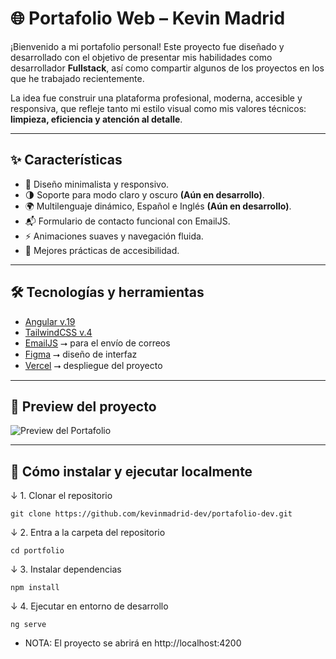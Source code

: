 # 🌐 Portafolio Web – Kevin Madrid

¡Bienvenido a mi portafolio personal! Este proyecto fue diseñado y desarrollado con el objetivo de presentar mis habilidades como desarrollador **Fullstack**, así como compartir algunos de los proyectos en los que he trabajado recientemente.

La idea fue construir una plataforma profesional, moderna, accesible y responsiva, que refleje tanto mi estilo visual como mis valores técnicos: **limpieza, eficiencia y atención al detalle**.

---

## ✨ Características

- 🎨 Diseño minimalista y responsivo.
- 🌗 Soporte para modo claro y oscuro **(Aún en desarrollo)**.
- 🌍 Multilenguaje dinámico, Español e Inglés **(Aún en desarrollo)**.
- 📬 Formulario de contacto funcional con EmailJS.
- ⚡ Animaciones suaves y navegación fluida.
- 🔐 Mejores prácticas de accesibilidad.

---

## 🛠️ Tecnologías y herramientas

- [Angular v.19](https://v19.angular.dev/overview)
- [TailwindCSS v.4](https://tailwindcss.com/)
- [EmailJS](https://www.emailjs.com/) ⭢ para el envío de correos
- [Figma](https://figma.com/) ⭢ diseño de interfaz
- [Vercel](https://vercel.com/) ⭢ despliegue del proyecto

---

## 📸 Preview del proyecto

![Preview del Portafolio](./src/assets/preview.png)

---

## 🚀 Cómo instalar y ejecutar localmente

↓ 1. Clonar el repositorio

```console
git clone https://github.com/kevinmadrid-dev/portafolio-dev.git
```

↓ 2. Entra a la carpeta del repositorio

```console
cd portfolio
```

↓ 3. Instalar dependencias

```console
npm install
```

↓ 4. Ejecutar en entorno de desarrollo

```console
ng serve
```

- NOTA: El proyecto se abrirá en http://localhost:4200
